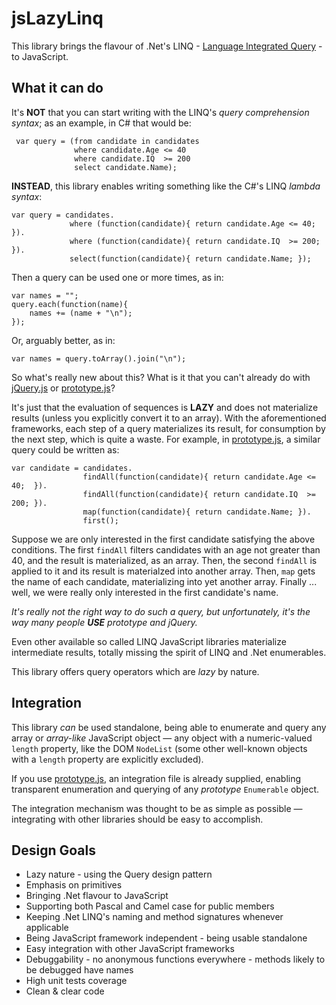 jsLazyLinq
==========

This library brings the flavour of .Net's LINQ - [Language Integrated Query](http://msdn.microsoft.com/en-us/netframework/aa904594.aspx) - to JavaScript.

What it can do
--------------

It's **NOT** that you can start writing with the LINQ's *query comprehension syntax*; as an example, in C# that would be:

	 var query = (from candidate in candidates
				  where candidate.Age <= 40
				  where candidate.IQ  >= 200
				  select candidate.Name);

**INSTEAD**, this library enables writing something like the C#'s LINQ *lambda syntax*:

	var query = candidates.
				 where (function(candidate){ return candidate.Age <= 40;  }).
				 where (function(candidate){ return candidate.IQ  >= 200; }).
				 select(function(candidate){ return candidate.Name; });

Then a query can be used one or more times, as in:

	var names = "";
	query.each(function(name){
		names += (name + "\n");
	});

Or, arguably better, as in:

	var names = query.toArray().join("\n");

So what's really new about this? What is it that you can't already do with [jQuery.js](http://github.com/jquery) or [prototype.js](http://github.com/sstephenson/prototype)?

It's just that the evaluation of sequences is **LAZY** and does not materialize results (unless you explicitly convert it to an array).
With the aforementioned frameworks, each step of a query materializes its result, for consumption by the next step, which is quite a waste.
For example, in [prototype.js](http://github.com/sstephenson/prototype), a similar query could be written as:

	var candidate = candidates.
					findAll(function(candidate){ return candidate.Age <= 40;  }).
					findAll(function(candidate){ return candidate.IQ  >= 200; }).
					map(function(candidate){ return candidate.Name; }).
					first();

Suppose we are only interested in the first candidate satisfying the above conditions.
The first `findAll` filters candidates with an age not greater than 40, and the result is materialized, as an array. 
Then, the second `findAll` is applied to it and its result is materialzed into another array.
Then, `map` gets the name of each candidate, materializing into yet another array.
Finally ... well, we were really only interested in the first candidate's name.

*It's really not the right way to do such a query, but unfortunately, it's the way many people __USE__ prototype and jQuery.*

Even other available so called LINQ JavaScript libraries materialize intermediate results, totally missing the spirit of LINQ and .Net enumerables.

This library offers query operators which are *lazy* by nature.

Integration
------------
This library *can* be used standalone, being able to enumerate and query any array or *array-like* JavaScript object — any object with a numeric-valued `length` property, like the DOM `NodeList` (some other well-known objects with a `length` property are explicitly excluded).

If you use [prototype.js](http://github.com/sstephenson/prototype), an integration file is already supplied, enabling transparent enumeration and querying of any *prototype* `Enumerable` object.

The integration mechanism was thought to be as simple as possible — integrating with other libraries should be easy to accomplish.

Design Goals
------------
* Lazy nature - using the Query design pattern
* Emphasis on primitives
* Bringing .Net flavour to JavaScript
* Supporting both Pascal and Camel case for public members
* Keeping .Net LINQ's naming and method signatures whenever applicable
* Being JavaScript framework independent - being usable standalone
* Easy integration with other JavaScript frameworks
* Debuggability - no anonymous functions everywhere - methods likely to be debugged have names
* High unit tests coverage
* Clean & clear code